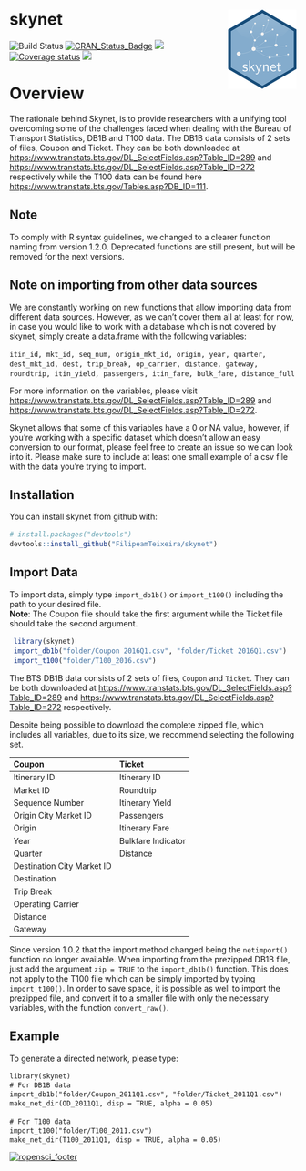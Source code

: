 
<!-- README.md is generated from README.Rmd. Please edit that file -->

# skynet <img src="man/figures/logo.png" align="right" />

![Build Status](https://travis-ci.org/ropensci/skynet.svg?branch=master)
[![CRAN\_Status\_Badge](http://www.r-pkg.org/badges/version/skynet)](https://cran.r-project.org/package=skynet)
![](https://cranlogs.r-pkg.org/badges/skynet?color=brightgreen)
[![Coverage
status](https://codecov.io/gh/ropensci/skynet/branch/master/graph/badge.svg)](https://codecov.io/github/ropensci/Skynet?branch=master)
[![](https://badges.ropensci.org/214_status.svg)](https://github.com/ropensci/software-review/issues/214)

# Overview

The rationale behind Skynet, is to provide researchers with a unifying
tool overcoming some of the challenges faced when dealing with the
Bureau of Transport Statistics, DB1B and T100 data. The DB1B data
consists of 2 sets of files, Coupon and Ticket. They can be both
downloaded at
<https://www.transtats.bts.gov/DL_SelectFields.asp?Table_ID=289> and
<https://www.transtats.bts.gov/DL_SelectFields.asp?Table_ID=272>
respectively while the T100 data can be found here
<https://www.transtats.bts.gov/Tables.asp?DB_ID=111>.

## Note

To comply with R syntax guidelines, we changed to a clearer function
naming from version 1.2.0. Deprecated functions are still present, but
will be removed for the next versions.

## Note on importing from other data sources

We are constantly working on new functions that allow importing data
from different data sources. However, as we can’t cover them all at
least for now, in case you would like to work with a database which is
not covered by skynet, simply create a data.frame with the following
variables:

`itin_id, mkt_id, seq_num, origin_mkt_id, origin, year, quarter,
dest_mkt_id, dest, trip_break, op_carrier, distance, gateway, roundtrip,
itin_yield, passengers, itin_fare, bulk_fare, distance_full`

For more information on the variables, please visit
<https://www.transtats.bts.gov/DL_SelectFields.asp?Table_ID=289> and
<https://www.transtats.bts.gov/DL_SelectFields.asp?Table_ID=272>.

Skynet allows that some of this variables have a 0 or NA value, however,
if you’re working with a specific dataset which doesn’t allow an easy
conversion to our format, please feel free to create an issue so we can
look into it. Please make sure to include at least one small example of
a csv file with the data you’re trying to import.

## Installation

You can install skynet from github with:

``` r
# install.packages("devtools")
devtools::install_github("FilipeamTeixeira/skynet")
```

## Import Data

To import data, simply type `import_db1b()` or `import_t100()` including
the path to your desired file.  
**Note**: The Coupon file should take the first argument while the
Ticket file should take the second argument.

``` r
 library(skynet)
 import_db1b("folder/Coupon 2016Q1.csv", "folder/Ticket 2016Q1.csv")
 import_t100("folder/T100_2016.csv")
```

The BTS DB1B data consists of 2 sets of files, `Coupon` and `Ticket`.
They can be both downloaded at
<https://www.transtats.bts.gov/DL_SelectFields.asp?Table_ID=289> and
<https://www.transtats.bts.gov/DL_SelectFields.asp?Table_ID=272>
respectively.

Despite being possible to download the complete zipped file, which
includes all variables, due to its size, we recommend selecting the
following set.

| Coupon                     | Ticket             |
| :------------------------- | :----------------- |
| Itinerary ID               | Itinerary ID       |
| Market ID                  | Roundtrip          |
| Sequence Number            | Itinerary Yield    |
| Origin City Market ID      | Passengers         |
| Origin                     | Itinerary Fare     |
| Year                       | Bulkfare Indicator |
| Quarter                    | Distance           |
| Destination City Market ID |                    |
| Destination                |                    |
| Trip Break                 |                    |
| Operating Carrier          |                    |
| Distance                   |                    |
| Gateway                    |                    |

Since version 1.0.2 that the import method changed being the
`netimport()` function no longer available. When importing from the
prezipped DB1B file, just add the argument `zip = TRUE` to the
`import_db1b()` function. This does not apply to the T100 file which can
be simply imported by typing `import_t100()`. In order to save space, it
is possible as well to import the prezipped file, and convert it to a
smaller file with only the necessary variables, with the function
`convert_raw()`.

## Example

To generate a directed network, please type:

    library(skynet)
    # For DB1B data
    import_db1b("folder/Coupon_2011Q1.csv", "folder/Ticket_2011Q1.csv")
    make_net_dir(OD_2011Q1, disp = TRUE, alpha = 0.05)
    
    # For T100 data
    import_t100("folder/T100_2011.csv")
    make_net_dir(T100_2011Q1, disp = TRUE, alpha = 0.05)

[![ropensci\_footer](https://ropensci.org/public_images/ropensci_footer.png)](https://ropensci.org)
